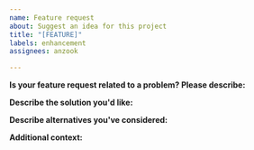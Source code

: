 ```yaml
---
name: Feature request
about: Suggest an idea for this project
title: "[FEATURE]"
labels: enhancement
assignees: anzook

---
```


**Is your feature request related to a problem? Please describe:**
<!--- A clear and concise description of what the problem is. Ex. I'm always frustrated when [...] -->

**Describe the solution you'd like:**
<!--- A clear and concise description of what you want to happen. -->

**Describe alternatives you've considered:**
<!--- A clear and concise description of any alternative solutions or features you've considered. -->

**Additional context:**
<!--- Add any other context or screenshots about the feature request here. -->
